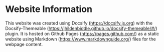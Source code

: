 # Website Information
This website was created using Docsify (https://docsify.js.org) with the Docsify-Themeable (https://jhildenbiddle.github.io/docsify-themeable/#/) plugin.  It is hosted on Github Pages (https://pages.github.com/) as a static website using Markdown (https://www.markdownguide.org/) files for the webpage content.


